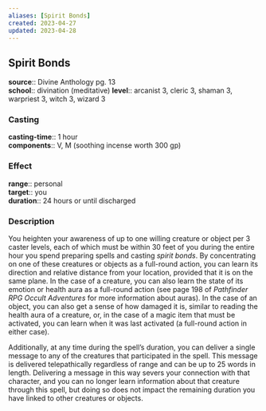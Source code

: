 ```yaml
---
aliases: [Spirit Bonds]
created: 2023-04-27
updated: 2023-04-28
---
```


## Spirit Bonds

**source**:: Divine Anthology pg. 13  
**school**:: divination (meditative)
**level**:: arcanist 3, cleric 3, shaman 3, warpriest 3, witch 3, wizard 3

### Casting

**casting-time**:: 1 hour  
**components**:: V, M (soothing incense worth 300 gp)

### Effect

**range**:: personal  
**target**:: you  
**duration**:: 24 hours or until discharged

### Description

You heighten your awareness of up to one willing creature or object per 3 caster levels, each of which must be within 30 feet of you during the entire hour you spend preparing spells and casting *spirit bonds*. By concentrating on one of these creatures or objects as a full-round action, you can learn its direction and relative distance from your location, provided that it is on the same plane. In the case of a creature, you can also learn the state of its emotion or health aura as a full-round action (see page 198 of *Pathfinder RPG Occult Adventures* for more information about auras). In the case of an object, you can also get a sense of how damaged it is, similar to reading the health aura of a creature, or, in the case of a magic item that must be activated, you can learn when it was last activated (a full-round action in either case).  
  
Additionally, at any time during the spell’s duration, you can deliver a single message to any of the creatures that participated in the spell. This message is delivered telepathically regardless of range and can be up to 25 words in length. Delivering a message in this way severs your connection with that character, and you can no longer learn information about that creature through this spell, but doing so does not impact the remaining duration you have linked to other creatures or objects.
